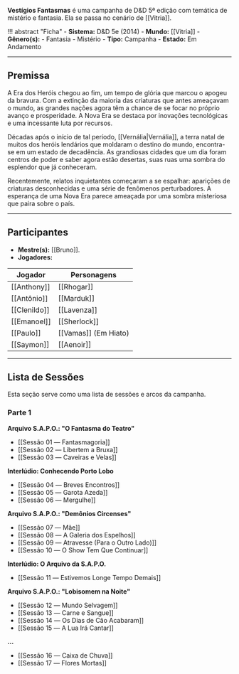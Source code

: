 **Vestígios Fantasmas** é uma campanha de D&D 5ª edição com temática de mistério e fantasia. Ela se passa no cenário de [[Vitria]].

!!! abstract "Ficha"
	- **Sistema:** D&D 5e (2014)
	- **Mundo:** [[Vitria]]
	- **Gênero(s):** 
		- Fantasia
		- Mistério
	- **Tipo:** Campanha
	- **Estado:** Em Andamento

---

## Premissa

A Era dos Heróis chegou ao fim, um tempo de glória que marcou o apogeu da bravura. Com a extinção da maioria das criaturas que antes ameaçavam o mundo, as grandes nações agora têm a chance de se focar no próprio avanço e prosperidade. A Nova Era se destaca por inovações tecnológicas e uma incessante luta por recursos.

Décadas após o início de tal período, [[Vernália|Vernália]], a terra natal de muitos dos heróis lendários que moldaram o destino do mundo, encontra-se em um estado de decadência. As grandiosas cidades que um dia foram centros de poder e saber agora estão desertas, suas ruas uma sombra do esplendor que já conheceram.

Recentemente, relatos inquietantes começaram a se espalhar: aparições de criaturas desconhecidas e uma série de fenômenos perturbadores. A esperança de uma Nova Era parece ameaçada por uma sombra misteriosa que paira sobre o país.

---

## Participantes

- **Mestre(s):** [[Bruno]].
- **Jogadores:**

| Jogador      | Personagens          |
| ------------ | -------------------- |
| [[Anthony]]  | [[Rhogar]]           |
| [[Antônio]]  | [[Marduk]]           |
| [[Clenildo]] | [[Lavenza]]          |
| [[Emanoel]]  | [[Sherlock]]         |
| [[Paulo]]    | [[Vamas]] (Em Hiato) |
| [[Saymon]]   | [[Aenoir]]           |

---

## Lista de Sessões

Esta seção serve como uma lista de sessões e arcos da campanha.

### Parte 1

**Arquivo S.A.P.O.: "O Fantasma do Teatro"**

- [[Sessão 01 ― Fantasmagoria]]
- [[Sessão 02 ― Libertem a Bruxa]]
- [[Sessão 03 ― Caveiras e Velas]]

**Interlúdio: Conhecendo Porto Lobo**

- [[Sessão 04 ― Breves Encontros]]
- [[Sessão 05 ― Garota Azeda]]
- [[Sessão 06 ― Mergulhe]]

**Arquivo S.A.P.O.: "Demônios Circenses"**

- [[Sessão 07 ― Mãe]]
- [[Sessão 08 ― A Galeria dos Espelhos]]
- [[Sessão 09 ― Atravesse (Para o Outro Lado)]]
- [[Sessão 10 ― O Show Tem Que Continuar]]

**Interlúdio: O Arquivo da S.A.P.O.**

- [[Sessão 11 ― Estivemos Longe Tempo Demais]]

**Arquivo S.A.P.O.: "Lobisomem na Noite"**

- [[Sessão 12 ― Mundo Selvagem]]
- [[Sessão 13 ― Carne e Sangue]]
- [[Sessão 14 ― Os Dias de Cão Acabaram]]
- [[Sessão 15 ― A Lua Irá Cantar]]

**...**

- [[Sessão 16 ― Caixa de Chuva]]
- [[Sessão 17 ― Flores Mortas]]